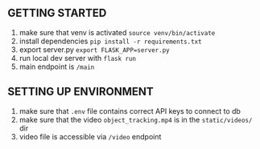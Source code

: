 ## GETTING STARTED ##
1) make sure that venv is activated `source venv/bin/activate`
2) install dependencies `pip install -r requirements.txt`
3) export server.py `export FLASK_APP=server.py`
4) run local dev server with `flask run`
5) main endpoint is  `/main`

## SETTING UP ENVIRONMENT ##
1) make sure that `.env` file contains correct API keys to connect to db
2) make sure that the video `object_tracking.mp4` is in the `static/videos/` dir
3) video file is accessible via `/video` endpoint